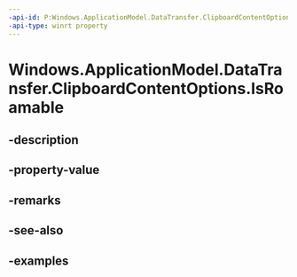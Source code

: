 ```yaml
---
-api-id: P:Windows.ApplicationModel.DataTransfer.ClipboardContentOptions.IsRoamable
-api-type: winrt property
---
```


<!-- Property syntax.
public bool IsRoamable { get;  set; }
-->

# Windows.ApplicationModel.DataTransfer.ClipboardContentOptions.IsRoamable

## -description

## -property-value

## -remarks

## -see-also

## -examples

